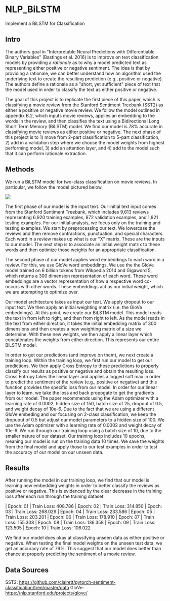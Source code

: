 # NLP_BiLSTM
Implement a BiLSTM for Classification 

## Intro
The authors goal in "Interpretable Neural Predictions with Differentiable Binary Variables" (Bastings et al. 2016) is to improve on text classification models by providing a _rationale_ as to why a model predicted text as representing either positive or negative sentiment. The idea is that by providing a rationale, we can better understand how an algorithm used the underlying text to create the resulting prediction (e.g., positive or negative). The authors define a rationale as a "short, yet sufficient" piece of text that the model used in order to classify the text as either positive or negative.

The goal of this project is to replicate the first piece of this paper, which is classifying a movie review from the Stanford Sentiment Treebank (SST2) as either a positive or negative movie review. We follow the model outlined in appendix B.2, which inputs movie reviews, applies an embedding to the words in the review, and then classifies the text using a Bidirectional Long Short Term Memory (BiLSTM) model. We find our model is 78% accurate in classifying movie reviews as either positive or negative.  The next phase of this project is to 1) move from 2-part classification to 5-part classification, 2) add in a validation step where we choose the model weights from highest performing model, 3) add an attention layer, and 4) add to the model such that it can perform rationale extraction.

## Methods
We run a BiLSTM model for two-class classification on movie reviews. In particular, we follow the model pictured below. 

<img src="{{ site.url }}{{ site.baseurl }}/assets/bilstm.png">

The first phase of our model is the input text. Our initial text input comes from the Stanford Sentiment Treebank, which includes 9,613 reviews representing 6,920 training examples, 872 validation examples, and 1,821 testing examples. For our initial analysis, we focus only on the training and testing examples. We start by preprocessing our text. We lowercase the reviews and then remove contractions, punctuation, and special characters. Each word in a review makes up what is our "X" matrix. These are the inputs to our model. The next step is to associate an initial weight matrix to these words and then optimize those weights for an appropriate classification.

The second phase of our model applies word embeddings to each word in a review. For this, we use GloVe word embeddings. We use the the GloVe model trained on 6 billion tokens from Wikpedia 2014 and Gigaword 5, which returns a 300 dimension representation of each word. These word embeddings are a vector representation of how a respective word co-occurs with other words. These embeddings act as our initial weight, which we are attempting to optimize over. 

Our model architecture takes as input our text. We apply dropout to our input text. We then apply an initial weighting matrix (i.e. the GloVe embeddings). At this point, we create our BiLSTM model. This model reads the text in from left to right, and then from right to left. As the model reads in the text from either direction, it takes the initial embedding matrix of 300 dimensions and then creates a new weighting matrix of a size we determine. With these new weights, we then apply a linear layer which concatenates the weights from either direction. This represents our entire BiLSTM model.

In order to get our predictions (and improve on them), we next create a training loop. Within the training loop, we first run our model to get our predictions. We then apply Cross Entropy to these predictions to properly classify our results as positive or negative and obtain the resulting loss. Cross Entropy takes the linear layer and applies a logged soft max in order to predict the sentiment of the review (e.g., positive or negative) and this function provides the specific loss from our model. In order for our linear layer to learn, we take the loss and back propogate to get the gradients from our model. The paper recommends using the Adam optimizer with a learning rate of 0.0002, hidden size of 150, batch size of 25, dropout of 0.5, and weight decay of 10e-6. Due to the fact that we are using a different GloVe embeding and our focusing on 2-class classification, we keep the dropuout of 0.5 but adjust our model parameters to a hidden size of 100. We use the Adam optimizer with a learning rate of 0.0002 and weight decay of 10e-6. We run through our training loop using a batch size of 10, due to the smaller nature of our dataset. Our training loop includes 10 epochs, meaning our model is run on the training data 10 times. We save the weights from the final model and apply those to our test examples in order to test the accuracy of our model on our unseen data.   

## Results 

After running the model in our training loop, we find that our model is learning new embedding weights in order to better classify the reviews as positive or negative. This is evidenced by the clear decrease in the training loss after each run through the training dataset. 

| Epoch: 01 | Train Loss: 408.786
| Epoch: 02 | Train Loss: 314.850
| Epoch: 03 | Train Loss: 268.029
| Epoch: 04 | Train Loss: 233.586
| Epoch: 05 | Train Loss: 203.201
| Epoch: 06 | Train Loss: 178.910
| Epoch: 07 | Train Loss: 155.308
| Epoch: 08 | Train Loss: 136.358
| Epoch: 09 | Train Loss: 123.505
| Epoch: 10 | Train Loss: 106.022

We find our model does okay at classifying unseen data as either positive or negative. When testing the final model weights on the unseen test data, we get an accuracy rate of 79%. This suggest that our model does better than chance at properly predicting the sentiment of a movie review. 


## Data Sources
SST2: https://github.com/clairett/pytorch-sentiment-classification/tree/master/data
GloVe: https://nlp.stanford.edu/projects/glove/
